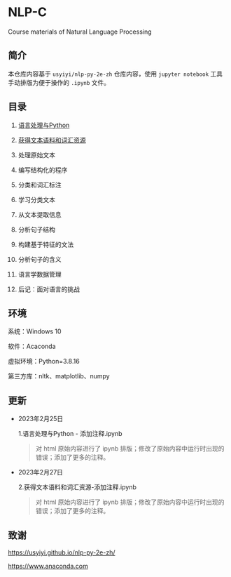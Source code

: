 # NLP-C

Course materials of Natural Language Processing

## 简介

本仓库内容基于 `usyiyi/nlp-py-2e-zh` 仓库内容，使用 `jupyter notebook` 工具手动排版为便于操作的 `.ipynb` 文件。



## 目录

1. [语言处理与Python](https://github.com/Streamer0320/NLP-3b/blob/master/1.语言处理与Python-添加注释.ipynb)

2. [获得文本语料和词汇资源](https://github.com/Streamer0320/NLP-3b/blob/master/2.获得文本语料和词汇资源-添加注释.ipynb)

3. 处理原始文本

4. 编写结构化的程序

5. 分类和词汇标注

6. 学习分类文本

7. 从文本提取信息

8. 分析句子结构

9. 构建基于特征的文法

10. 分析句子的含义

11. 语言学数据管理

12. 后记︰面对语言的挑战



## 环境

系统：Windows 10

软件：Acaconda

虚拟环境：Python=3.8.16

第三方库：nltk、matplotlib、numpy



## 更新

- 2023年2月25日

  1.语言处理与Python - 添加注释.ipynb

  > 对 html 原始内容进行了 ipynb 排版；修改了原始内容中运行时出现的错误；添加了更多的注释。

- 2023年2月27日

  2.获得文本语料和词汇资源-添加注释.ipynb
  
  > 对 html 原始内容进行了 ipynb 排版；修改了原始内容中运行时出现的错误；添加了更多的注释。



## 致谢

https://usyiyi.github.io/nlp-py-2e-zh/

https://www.anaconda.com

